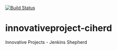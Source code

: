 [![Build Status](https://travis-ci.org/nokia-wroclaw/innovativeproject-ciherd.svg?branch=development)](https://travis-ci.org/nokia-wroclaw/innovativeproject-ciherd)

innovativeproject-ciherd
========================

Innovative Projects - Jenkins Shepherd
